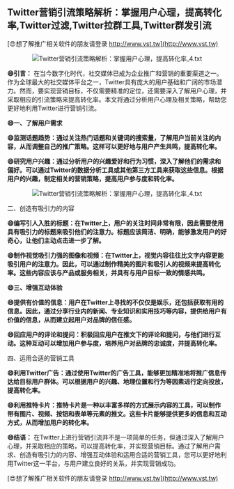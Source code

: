 ## **Twitter营销引流策略解析：掌握用户心理，提高转化率,Twitter过滤,Twitter拉群工具,Twitter群发引流**

[😍想了解推广相关软件的朋友请登录 http://www.vst.tw](http://www.vst.tw)

 <center><img src="https://vst.tw/MP4/tuiguang/png/2.png" alt="Twitter营销引流策略解析：掌握用户心理，提高转化率_4.txt"></center>

**😄引言：**
在当今数字化时代，社交媒体已成为企业推广和营销的重要渠道之一。作为全球最大的社交媒体平台之一，Twitter具有庞大的用户基础和广阔的市场潜力。然而，要实现营销目标，不仅需要精准的定位，还需要深入了解用户心理，并采取相应的引流策略来提高转化率。本文将通过分析用户心理及相关策略，帮助您更好地利用Twitter进行营销引流。

**😄一、了解用户需求**

**😄监测话题趋势：通过关注热门话题和关键词的搜索量，了解用户当前关注的内容，从而调整自己的推广策略。这样可以更好地与用户产生共鸣，提高转化率。**

**😄研究用户兴趣：通过分析用户的兴趣爱好和行为习惯，深入了解他们的需求和偏好。可以通过Twitter的数据分析工具或其他第三方工具来获取这些信息。根据用户的兴趣，制定相关的营销策略，提高用户参与度和转化率。**

 <center><img src="https://vst.tw/MP4/tuiguang/png/5.png" alt="Twitter营销引流策略解析：掌握用户心理，提高转化率_4.txt"></center>

二、创造有吸引力的内容

**😄编写引人入胜的标题：在Twitter上，用户的关注时间非常有限，因此需要使用具有吸引力的标题来吸引他们的注意力。标题应该简洁、明确，能够激发用户的好奇心，让他们主动点击进一步了解。**

**😄制作视觉吸引力强的图像和视频：在Twitter上，视觉内容往往比文字内容更能吸引用户的注意力。因此，可以通过制作精美的图片和吸引人的视频来提高转化率。这些内容应该与产品或服务相关，并具有与用户目标一致的情感共鸣。**

**😄三、增强互动体验**

**😄提供有价值的信息：用户在Twitter上寻找的不仅仅是娱乐，还包括获取有用的信息。因此，通过分享行业内的新闻、专业知识和实用技巧等内容，提供给用户有价值的信息，从而建立起用户对品牌的信任感。**

**😄回应用户的评论和提问：积极回应用户在推文下的评论和提问，与他们进行互动。这种互动可以增加用户参与度，培养用户对品牌的忠诚度，并提高转化率。**

四、运用合适的营销工具

**😄利用Twitter广告：通过使用Twitter的广告工具，能够更加精准地将推广信息传达给目标用户群体。可以根据用户的兴趣、地理位置和行为等因素进行定向投放，提高转化率。**

**😄利用推特卡片：推特卡片是一种以丰富多样的方式展示内容的工具，可以制作带有图片、视频、按钮和表单等元素的推文。这些卡片能够提供更多的信息和互动方式，从而增加用户的转化率。**

**😄结语：**
在Twitter上进行营销引流并不是一项简单的任务，但通过深入了解用户心理，并采取相应的策略，可以提高转化率，并实现营销目标。通过了解用户需求、创造有吸引力的内容、增强互动体验和运用合适的营销工具，您可以更好地利用Twitter这一平台，与用户建立良好的关系，并实现营销成功。

[😍想了解推广相关软件的朋友请登录 http://www.vst.tw](http://www.vst.tw)



